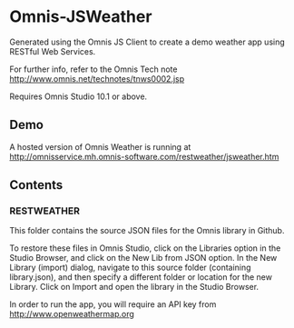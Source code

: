 # Omnis-JSWeather
Generated using the Omnis JS Client to create a demo weather app using RESTful Web Services.

For further info, refer to the Omnis Tech note http://www.omnis.net/technotes/tnws0002.jsp

Requires Omnis Studio 10.1 or above.

## Demo
A hosted version of Omnis Weather is running at http://omnisservice.mh.omnis-software.com/restweather/jsweather.htm

## Contents
### RESTWEATHER
This folder contains the source JSON files for the Omnis library in Github. 

To restore these files in Omnis Studio, click on the Libraries option in the Studio Browser, and click on the New Lib from JSON option. In the New Library (import) dialog, navigate to this source folder (containing library.json), and then specify a different folder or location for the new Library. Click on Import and open the library in the Studio Browser. 

In order to run the app, you will require an API key from http://www.openweathermap.org
